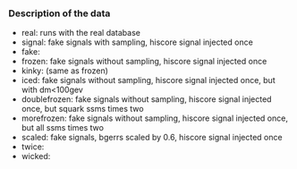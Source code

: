 ### Description of the data


 * real: runs with the real database
 * signal: fake signals with sampling, hiscore signal injected once
 * fake: 
 * frozen: fake signals without sampling, hiscore signal injected once
 * kinky: (same as frozen)
 * iced: fake signals without sampling, hiscore signal injected once, but with dm<100gev
 * doublefrozen: fake signals without sampling, hiscore signal injected once, but squark ssms times two
 * morefrozen: fake signals without sampling, hiscore signal injected once, but all ssms times two
 * scaled: fake signals, bgerrs scaled by 0.6, hiscore signal injected once
 * twice: 
 * wicked: 

